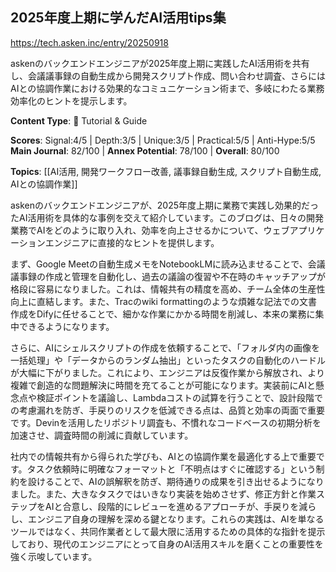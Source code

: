 ## 2025年度上期に学んだAI活用tips集

https://tech.asken.inc/entry/20250918

askenのバックエンドエンジニアが2025年度上期に実践したAI活用術を共有し、会議議事録の自動生成から開発スクリプト作成、問い合わせ調査、さらにはAIとの協調作業における効果的なコミュニケーション術まで、多岐にわたる業務効率化のヒントを提示します。

**Content Type**: 📖 Tutorial & Guide

**Scores**: Signal:4/5 | Depth:3/5 | Unique:3/5 | Practical:5/5 | Anti-Hype:5/5
**Main Journal**: 82/100 | **Annex Potential**: 78/100 | **Overall**: 80/100

**Topics**: [[AI活用, 開発ワークフロー改善, 議事録自動生成, スクリプト自動生成, AIとの協調作業]]

askenのバックエンドエンジニアが、2025年度上期に業務で実践し効果的だったAI活用術を具体的な事例を交えて紹介しています。このブログは、日々の開発業務でAIをどのように取り入れ、効率を向上させるかについて、ウェブアプリケーションエンジニアに直接的なヒントを提供します。

まず、Google Meetの自動生成メモをNotebookLMに読み込ませることで、会議議事録の作成と管理を自動化し、過去の議論の復習や不在時のキャッチアップが格段に容易になりました。これは、情報共有の精度を高め、チーム全体の生産性向上に直結します。また、Tracのwiki formattingのような煩雑な記法での文書作成をDifyに任せることで、細かな作業にかかる時間を削減し、本来の業務に集中できるようになります。

さらに、AIにシェルスクリプトの作成を依頼することで、「フォルダ内の画像を一括処理」や「データからのランダム抽出」といったタスクの自動化のハードルが大幅に下がりました。これにより、エンジニアは反復作業から解放され、より複雑で創造的な問題解決に時間を充てることが可能になります。実装前にAIと懸念点や検証ポイントを議論し、Lambdaコストの試算を行うことで、設計段階での考慮漏れを防ぎ、手戻りのリスクを低減できる点は、品質と効率の両面で重要です。Devinを活用したリポジトリ調査も、不慣れなコードベースの初期分析を加速させ、調査時間の削減に貢献しています。

社内での情報共有から得られた学びも、AIとの協調作業を最適化する上で重要です。タスク依頼時に明確なフォーマットと「不明点はすぐに確認する」という制約を設けることで、AIの誤解釈を防ぎ、期待通りの成果を引き出せるようになりました。また、大きなタスクではいきなり実装を始めさせず、修正方針と作業ステップをAIと合意し、段階的にレビューを進めるアプローチが、手戻りを減らし、エンジニア自身の理解を深める鍵となります。これらの実践は、AIを単なるツールではなく、共同作業者として最大限に活用するための具体的な指針を提示しており、現代のエンジニアにとって自身のAI活用スキルを磨くことの重要性を強く示唆しています。